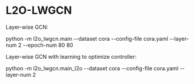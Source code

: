 # L2O-LWGCN

Layer-wise GCN:

python -m l2o_lwgcn.main --dataset cora --config-file cora.yaml --layer-num 2 --epoch-num 80 80

Layer-wise GCN with learning to optimize controller:

python -m l2o_lwgcn.main_l2o --dataset cora --config-file cora.yaml --layer-num 2

